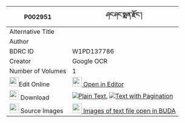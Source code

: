 |P002951|ཤང་ཤང་སྨན་རྫོང་། 
| --- | --- 
|Alternative Title |
|Author | 
|BDRC ID | W1PD137786
|Creator | Google OCR
|Number of Volumes| 1
|<img width="25" src="https://img.icons8.com/color/25/000000/edit-property.png">Edit Online| [<img width="25" src="https://avatars.githubusercontent.com/u/45091458?s=200&v=4"> Open in Editor](http://editor.openpecha.org/P002951)
|<img width="25" src="https://img.icons8.com/fluent/48/000000/download-2.png"/>  Download | [![](https://img.icons8.com/color/20/000000/txt.png)Plain Text](https://github.com/Openpecha/P002951/releases/download/v1/shangshang_men_dzong_plain_P002951.zip), [![](https://img.icons8.com/color/20/000000/txt.png)Text with Pagination](https://github.com/Openpecha/P002951/releases/download/v1/shangshang_men_dzong_pages_P002951.zip)
|<img width="25" src="https://img.icons8.com/plasticine/100/000000/pictures-folder.png"/>  Source Images | [<img width="25" src="https://library.bdrc.io/icons/BUDA-small.svg"> Images of text file open in BUDA](https://library.bdrc.io/show/bdr:W1PD137786)